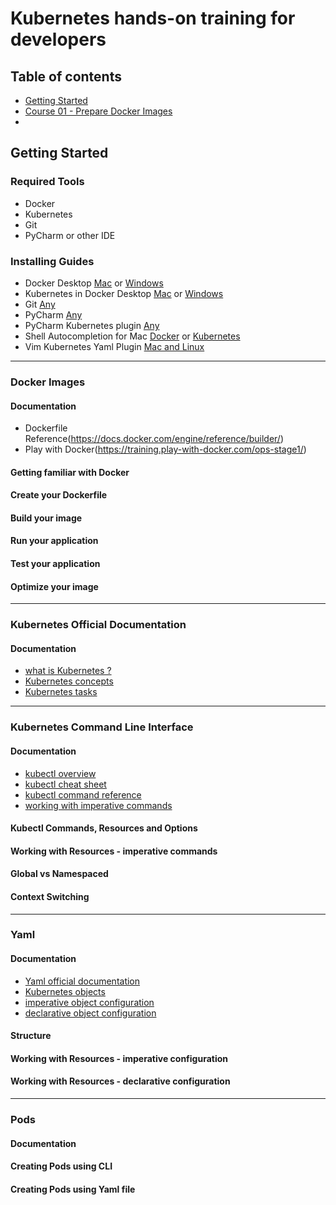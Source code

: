 # Kubernetes hands-on training for developers

## Table of contents
* [Getting Started](#getting-started)
* [Course 01 - Prepare Docker Images](#prepare-docker-images)
* 

## Getting Started
### Required Tools
- Docker
- Kubernetes
- Git
- PyCharm or other IDE

### Installing Guides
- Docker Desktop 
  [Mac](https://docs.docker.com/docker-for-mac/install/)
  or
  [Windows](https://docs.docker.com/docker-for-windows/install/)
- Kubernetes in Docker Desktop
  [Mac](https://docs.docker.com/docker-for-mac/#kubernetes)
  or
  [Windows](https://docs.docker.com/docker-for-windows/#kubernetes)
- Git
  [Any](https://git-scm.com/book/en/v2/Getting-Started-Installing-Git)
- PyCharm
  [Any](https://www.jetbrains.com/help/pycharm/installation-guide.html)
- PyCharm Kubernetes plugin
  [Any](https://www.jetbrains.com/help/pycharm/kubernetes.html)
- Shell Autocompletion for Mac
  [Docker](https://docs.docker.com/compose/completion/)
  or
  [Kubernetes](https://kubernetes.io/docs/tasks/tools/install-kubectl/#enabling-shell-autocompletion)
- Vim Kubernetes Yaml Plugin
  [Mac and Linux](https://octetz.com/docs/2020/2020-01-06-vim-k8s-yaml-support/)

---

### Docker Images
#### Documentation
- Dockerfile Reference(https://docs.docker.com/engine/reference/builder/)
- Play with Docker(https://training.play-with-docker.com/ops-stage1/)

#### Getting familiar with Docker

#### Create your Dockerfile

#### Build your image

#### Run your application

#### Test your application

#### Optimize your image

---

### Kubernetes Official Documentation
#### Documentation
- [what is Kubernetes ?](https://kubernetes.io/docs/concepts/overview/what-is-kubernetes/)
- [Kubernetes concepts](https://kubernetes.io/docs/concepts/)
- [Kubernetes tasks](https://kubernetes.io/docs/tasks/)

---

### Kubernetes Command Line Interface
#### Documentation
- [kubectl overview](https://kubernetes.io/docs/reference/kubectl/overview/)
- [kubectl cheat sheet](https://kubernetes.io/docs/reference/kubectl/cheatsheet/)
- [kubectl command reference](https://kubernetes.io/docs/reference/generated/kubectl/kubectl-commands)
- [working with imperative commands](https://kubernetes.io/docs/tasks/manage-kubernetes-objects/imperative-command/)

#### Kubectl Commands, Resources and Options

#### Working with Resources - imperative commands

#### Global vs Namespaced

#### Context Switching

---

### Yaml
#### Documentation
- [Yaml official documentation](https://yaml.org/)
- [Kubernetes objects](https://kubernetes.io/docs/concepts/overview/working-with-objects/)
- [imperative object configuration](https://kubernetes.io/docs/tasks/manage-kubernetes-objects/imperative-config/)
- [declarative object configuration](https://kubernetes.io/docs/tasks/manage-kubernetes-objects/declarative-config/)

#### Structure

#### Working with Resources - imperative configuration

#### Working with Resources - declarative configuration

---

### Pods
#### Documentation

#### Creating Pods using CLI

#### Creating Pods using Yaml file